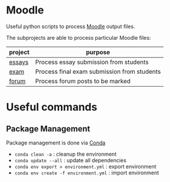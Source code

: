# Moodle

Useful python scripts to process [Moodle](https://moodle.org/) output files.

The subprojects are able to process particular Moodle files:

| project                      | purpose                                     | 
|------------------------------|---------------------------------------------| 
| [essays](./essays/readme.md) | Process essay submission from students      | 
| [exam](./exam/readme.md)     | Process final exam submission from students | 
| [forum](./forum/readme.md)   | Process forum posts to be marked            |

# Useful commands

## Package Management

Package management is done via [Conda](https://docs.conda.io/projects/conda/en/latest/index.html)

- `conda clean -a` : cleanup the environment
- `conda update --all` : update all dependencies
- `conda env export > environment.yml` : export environment
- `conda env create -f environment.yml` : import environment